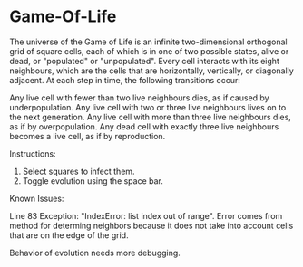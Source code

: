 # Game-Of-Life

The universe of the Game of Life is an infinite two-dimensional orthogonal grid of square cells, each of which is in one of two possible states,
alive or dead, or "populated" or "unpopulated". Every cell interacts with its eight neighbours, which are the cells that are horizontally,
vertically, or diagonally adjacent. At each step in time, the following transitions occur:

Any live cell with fewer than two live neighbours dies, as if caused by underpopulation.
Any live cell with two or three live neighbours lives on to the next generation.
Any live cell with more than three live neighbours dies, as if by overpopulation.
Any dead cell with exactly three live neighbours becomes a live cell, as if by reproduction.

Instructions:
1. Select squares to infect them.
2. Toggle evolution using the space bar.

Known Issues: 

Line 83 Exception: "IndexError: list index out of range". Error comes from method for determing neighbors because it does not take into account cells that are on the edge of the grid. 

Behavior of evolution needs more debugging.
